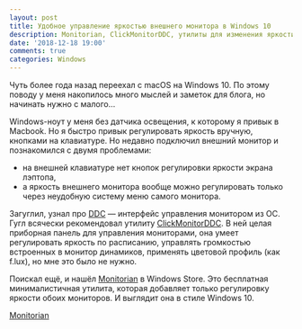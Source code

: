 ```yaml
---
layout: post
title: Удобное управление яркостью внешнего монитора в Windows 10
description: Monitorian, ClickMonitorDDC, утилиты для изменения яркости монитора, изменение параметров монитора, DDC
date: '2018-12-18 19:00'
comments: true
categories: Windows
---
```

Чуть более года назад переехал с macOS на Windows 10. По этому поводу у меня накопилось много мыслей и заметок для блога, но начинать нужно с малого…

Windows-ноут у меня без датчика освещения, к которому я привык в Macbook. Но я быстро привык регулировать яркость вручную, кнопками на клавиатуре. Но недавно подключил внешний монитор и познакомился с двумя проблемами:

- на внешней клавиатуре нет кнопок регулировки яркости экрана лэптопа,
- а яркость внешнего монитора вообще можно регулировать только через неудобную систему меню самого монитора.

Загуглил, узнал про [DDC](https://ru.wikipedia.org/wiki/Display_Data_Channel) — интерфейс управления монитором из ОС. Гугл всячески рекомендовал утилиту [ClickMonitorDDC](https://clickmonitorddc.bplaced.net/). В ней целая приборная панель для управления мониторами, она умеет регулировать яркость по расписанию, управлять громкостью встроенных в монитор динамиков, применять цветовой профиль (как f.lux), но мне это было не нужно.

Поискал ещё, и нашёл [Monitorian](https://www.microsoft.com/store/productId/9NW33J738BL0) в Windows Store. Это бесплатная минималистичная утилита, которая добавляет только регулировку яркости обоих мониторов. И выглядит она в стиле Windows 10.

[Monitorian](https://i.imgur.com/fWznTzQ.png)